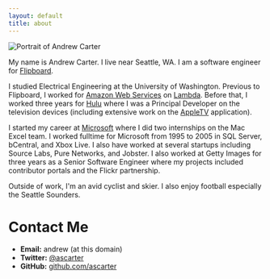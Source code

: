 ```yaml
---
layout: default
title: about
---
```


<span id="about-portrait"><img src="images/about-portrait.jpg" alt="Portrait of Andrew Carter" /></span>

My name is Andrew Carter. I live near Seattle, WA. I am a software engineer for [Flipboard].

I studied Electrical Engineering at the University of Washington. Previous to Flipboard, I worked for [Amazon Web Services][aws] on [Lambda][lambda]. Before that, I worked three years for [Hulu] where I was a Principal Developer on the television devices (including extensive work on the [AppleTV][apple] application).

I started my career at [Microsoft] where I did two internships on the Mac Excel team. I worked fulltime for Microsoft from 1995 to 2005 in SQL Server, bCentral, and Xbox Live. I also have worked at several startups including Source Labs, Pure Networks, and Jobster. I also worked at Getty Images for three years as a Senior Software Engineer where my projects included contributor portals and the Flickr partnership.

Outside of work, I'm an avid cyclist and skier. I also enjoy football especially the Seattle Sounders.

# Contact Me

* **Email:** andrew (at this domain)
* **Twitter:** [@ascarter][twitter]
* **GitHub:** [github.com/ascarter][github]

[flipboard]: http://flipboard.com/
[aws]: http://aws.amazon.com
[lambda]: http://aws.amazon.com/lambda
[hulu]: http://www.hulu.com
[apple]: http://www.apple.com
[microsoft]: http://www.microsoft.com
[twitter]: http://twitter.com/ascarter
[github]: http://github.com/ascarter/
